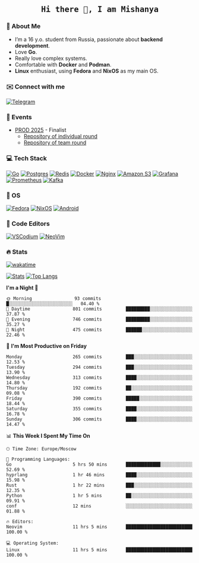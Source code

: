 <h2 align='center'><samp><strong>Hi there 👋, I am Mishanya</strong></samp></h2>

### 🚀 About Me

- I’m a 16 y.o. student from Russia, passionate about **backend development**.
- Love **Go**.
- Really love complex systems.
- Comfortable with **Docker** and **Podman**.
- **Linux** enthusiast, using **Fedora** and **NixOS** as my main OS.

### ✉️ Connect with me

[![Telegram](https://img.shields.io/badge/Telegram-2CA5E0?style=for-the-badge&logo=telegram&logoColor=white)](https://t.me/misshanya7)

### 📅 Events

- [PROD 2025](https://prodcontest.ru) - Finalist
  - [Repository of individual round](https://github.com/misshanya/PROD2025-final-individual)
  - [Repository of team round](https://github.com/Central-University-IT-prod/2025-final-command-team-32-prod-final-team/)

### 💻 Tech Stack

[![Go](https://img.shields.io/badge/Go-%2300ADD8.svg?style=for-the-badge&logo=go&logoColor=white)](https://go.dev)
[![Postgres](https://img.shields.io/badge/Postgres-%23316192.svg?style=for-the-badge&logo=postgresql&logoColor=white)](https://postgresql.org)
[![Redis](https://img.shields.io/badge/redis-%23DD0031.svg?style=for-the-badge&logo=redis&logoColor=white)](https://redis.io)
[![Docker](https://img.shields.io/badge/Docker-2496ED?style=for-the-badge&logo=docker&logoColor=fff)](https://docker.com)
[![Nginx](https://img.shields.io/badge/nginx-%23009639.svg?style=for-the-badge&logo=nginx&logoColor=white)](https://nginx.org)
[![Amazon S3](https://img.shields.io/badge/Amazon%20S3-FF9900?style=for-the-badge&logo=amazons3&logoColor=white)](https://aws.amazon.com/s3)
[![Grafana](https://img.shields.io/badge/Grafana-F2F4F9?style=for-the-badge&logo=grafana&logoColor=orange&labelColor=F2F4F9)](https://grafana.com)
[![Prometheus](https://img.shields.io/badge/Prometheus-000000?style=for-the-badge&logo=prometheus&labelColor=000000)](https://prometheus.io)
[![Kafka](https://img.shields.io/badge/Apache_Kafka-231F20?style=for-the-badge&logo=apache-kafka&logoColor=white)](https://kafka.apache.org)

### 🐧 OS

[![Fedora](https://img.shields.io/badge/Fedora-51A2DA?style=for-the-badge&logo=fedora&logoColor=fff)](https://fedoraproject.org)
[![NixOS](https://img.shields.io/badge/NixOS-5277C3?style=for-the-badge&logo=nixos&logoColor=white)](https://nixos.org)
[![Android](https://img.shields.io/badge/Android-3DDC84?style=for-the-badge&logo=android&logoColor=white)](https://android.com)

### 📝 Code Editors

[![VSCodium](https://img.shields.io/badge/VSCodium-2F80ED?style=for-the-badge&logo=vscodium&logoColor=fff)](https://vscodium.com)
[![NeoVim](https://img.shields.io/badge/NeoVim-%2357A143.svg?&style=for-the-badge&logo=neovim&logoColor=white)](https://neovim.io)

### 🔥 Stats

[![wakatime](https://wakatime.com/badge/user/6c2e820c-673b-4690-9190-7b15c368b37f.svg?style=for-the-badge)](https://wakatime.com/@misshanya)

[![Stats](https://github-readme-stats.vercel.app/api?username=misshanya&show_icons=true&theme=dracula)](#)
[![Top Langs](https://github-readme-stats.vercel.app/api/top-langs/?username=misshanya&layout=compact&theme=dracula)](#)

<!--START_SECTION:waka-->
**I'm a Night 🦉** 

```text
🌞 Morning                93 commits          █░░░░░░░░░░░░░░░░░░░░░░░░   04.40 % 
🌆 Daytime                801 commits         █████████░░░░░░░░░░░░░░░░   37.87 % 
🌃 Evening                746 commits         █████████░░░░░░░░░░░░░░░░   35.27 % 
🌙 Night                  475 commits         ██████░░░░░░░░░░░░░░░░░░░   22.46 % 
```
📅 **I'm Most Productive on Friday** 

```text
Monday                   265 commits         ███░░░░░░░░░░░░░░░░░░░░░░   12.53 % 
Tuesday                  294 commits         ███░░░░░░░░░░░░░░░░░░░░░░   13.90 % 
Wednesday                313 commits         ████░░░░░░░░░░░░░░░░░░░░░   14.80 % 
Thursday                 192 commits         ██░░░░░░░░░░░░░░░░░░░░░░░   09.08 % 
Friday                   390 commits         █████░░░░░░░░░░░░░░░░░░░░   18.44 % 
Saturday                 355 commits         ████░░░░░░░░░░░░░░░░░░░░░   16.78 % 
Sunday                   306 commits         ████░░░░░░░░░░░░░░░░░░░░░   14.47 % 
```


📊 **This Week I Spent My Time On** 

```text
🕑︎ Time Zone: Europe/Moscow

💬 Programming Languages: 
Go                       5 hrs 50 mins       █████████████░░░░░░░░░░░░   52.69 % 
hyprlang                 1 hr 46 mins        ████░░░░░░░░░░░░░░░░░░░░░   15.98 % 
Rust                     1 hr 22 mins        ███░░░░░░░░░░░░░░░░░░░░░░   12.35 % 
Python                   1 hr 5 mins         ██░░░░░░░░░░░░░░░░░░░░░░░   09.91 % 
conf                     12 mins             ░░░░░░░░░░░░░░░░░░░░░░░░░   01.88 % 

🔥 Editors: 
Neovim                   11 hrs 5 mins       █████████████████████████   100.00 % 

💻 Operating System: 
Linux                    11 hrs 5 mins       █████████████████████████   100.00 % 
```


<!--END_SECTION:waka-->
